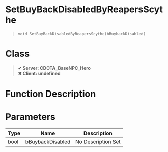 # SetBuyBackDisabledByReapersScythe
> `void SetBuyBackDisabledByReapersScythe(bBuybackDisabled)`
# Class
> __✔ Server: CDOTA_BaseNPC_Hero__  
> __✖ Client: undefined__  
# Function Description

# Parameters
Type|Name|Description
--|--|--
bool|bBuybackDisabled|No Description Set

